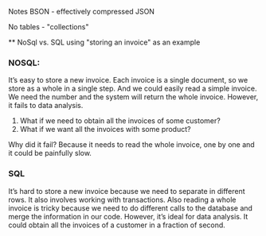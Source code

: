 Notes
BSON - effectively compressed JSON

No tables - "collections"

** NoSql vs. SQL using "storing an invoice" as an example

### NOSQL:

It’s easy to store a new invoice. Each invoice is a single document, so we store as a whole in a single step.
And we could easily read a simple invoice. We need the number and the system will return the whole invoice.
However, it fails to data analysis. 
1. What if we need to obtain all the invoices of some customer? 
2. What if we want all the invoices with some product? 

Why did it fail? Because it needs to read the whole invoice, one by one and it could be painfully slow.
### SQL

It’s hard to store a new invoice because we need to separate in different rows. It also involves working with transactions.
Also reading a whole invoice is tricky because we need to do different calls to the database and merge the information in our code.
However, it’s ideal for data analysis. It could obtain all the invoices of a customer in a fraction of second.
